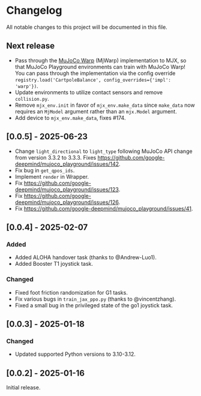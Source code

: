 # Changelog

All notable changes to this project will be documented in this file.

## Next release

- Pass through the [MuJoCo Warp](https://github.com/google-deepmind/mujoco_warp)
  (MjWarp) implementation to MJX, so that MuJoCo Playground environments can
  train with MuJoCo Warp! You can pass through the implementation via the config
  override
  `registry.load('CartpoleBalance', config_overrides={'impl': 'warp'})`.
- Update environments to utilize contact sensors and remove `collision.py`.
- Remove `mjx_env.init` in favor of `mjx_env.make_data` since `make_data`
  now requires an `MjModel` argument rather than an `mjx.Model` argument.
- Add device to `mjx_env.make_data`, fixes #174.

## [0.0.5] - 2025-06-23

- Change `light_directional` to `light_type` following MuJoCo API change from version 3.3.2 to 3.3.3. Fixes https://github.com/google-deepmind/mujoco_playground/issues/142.
- Fix bug in `get_qpos_ids`.
- Implement `render` in Wrapper.
- Fix https://github.com/google-deepmind/mujoco_playground/issues/123.
- Fix https://github.com/google-deepmind/mujoco_playground/issues/126.
- Fix https://github.com/google-deepmind/mujoco_playground/issues/41.

## [0.0.4] - 2025-02-07

### Added

- Added ALOHA handover task (thanks to @Andrew-Luo1).
- Added Booster T1 joystick task.

### Changed

- Fixed foot friction randomization for G1 tasks.
- Fix various bugs in `train_jax_ppo.py` (thanks to @vincentzhang).
- Fixed a small bug in the privileged state of the go1 joystick task.

## [0.0.3] - 2025-01-18

### Changed

- Updated supported Python versions to 3.10-3.12.

## [0.0.2] - 2025-01-16

Initial release.
